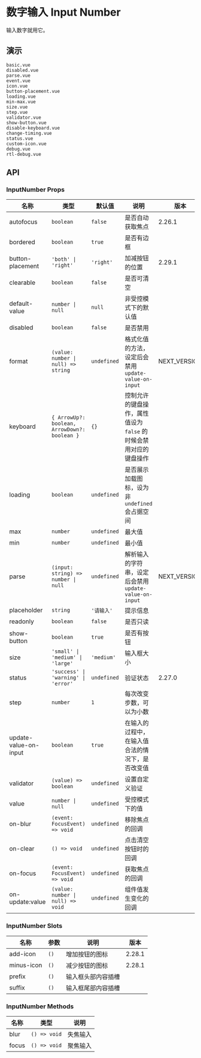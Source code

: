# 数字输入 Input Number

输入数字就用它。

## 演示

```demo
basic.vue
disabled.vue
parse.vue
event.vue
icon.vue
button-placement.vue
loading.vue
min-max.vue
size.vue
step.vue
validator.vue
show-button.vue
disable-keyboard.vue
change-timing.vue
status.vue
custom-icon.vue
debug.vue
rtl-debug.vue
```

## API

### InputNumber Props

| 名称 | 类型 | 默认值 | 说明 | 版本 |
| --- | --- | --- | --- | --- |
| autofocus | `boolean` | `false` | 是否自动获取焦点 | 2.26.1 |
| bordered | `boolean` | `true` | 是否有边框 |  |
| button-placement | `'both' \| 'right'` | `'right'` | 加减按钮的位置 | 2.29.1 |
| clearable | `boolean` | `false` | 是否可清空 |  |
| default-value | `number \| null` | `null` | 非受控模式下的默认值 |  |
| disabled | `boolean` | `false` | 是否禁用 |  |
| format | `(value: number \| null) => string` | `undefined` | 格式化值的方法，设定后会禁用 `update-value-on-input` | NEXT_VERSION |
| keyboard | `{ ArrowUp?: boolean, ArrowDown?: boolean }` | `{}` | 控制允许的键盘操作，属性值设为 `false` 的时候会禁用对应的键盘操作 |
| loading | `boolean` | `undefined` | 是否展示加载图标，设为非 `undefined` 会占据空间 |  |
| max | `number` | `undefined` | 最大值 |  |
| min | `number` | `undefined` | 最小值 |  |
| parse | `(input: string) => number \| null` | `undefined` | 解析输入的字符串，设定后会禁用 `update-value-on-input` | NEXT_VERSION |
| placeholder | `string` | `'请输入'` | 提示信息 |  |
| readonly | `boolean` | `false` | 是否只读 |  |
| show-button | `boolean` | `true` | 是否有按钮 |  |
| size | `'small' \| 'medium' \| 'large'` | `'medium'` | 输入框大小 |  |
| status | `'success' \| 'warning' \| 'error'` | `undefined` | 验证状态 | 2.27.0 |
| step | `number` | `1` | 每次改变步数，可以为小数 |  |
| update-value-on-input | `boolean` | `true` | 在输入的过程中，在输入值合法的情况下，是否改变值 |  |
| validator | `(value) => boolean` | `undefined` | 设置自定义验证 |  |
| value | `number \| null` | `undefined` | 受控模式下的值 |  |
| on-blur | `(event: FocusEvent) => void` | `undefined` | 移除焦点的回调 |  |
| on-clear | `() => void` | `undefined` | 点击清空按钮时的回调 |  |
| on-focus | `(event: FocusEvent) => void` | `undefined` | 获取焦点的回调 |  |
| on-update:value | `(value: number \| null) => void` | `undefined` | 组件值发生变化的回调 |  |

### InputNumber Slots

| 名称       | 参数 | 说明               | 版本   |
| ---------- | ---- | ------------------ | ------ |
| add-icon   | `()` | 增加按钮的图标     | 2.28.1 |
| minus-icon | `()` | 减少按钮的图标     | 2.28.1 |
| prefix     | `()` | 输入框头部内容插槽 |        |
| suffix     | `()` | 输入框尾部内容插槽 |        |

### InputNumber Methods

| 名称  | 类型         | 说明     |
| ----- | ------------ | -------- |
| blur  | `() => void` | 失焦输入 |
| focus | `() => void` | 聚焦输入 |
